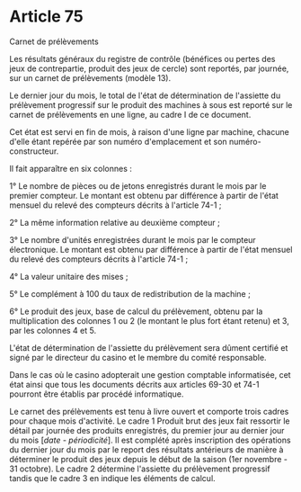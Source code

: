# Article 75

Carnet de prélèvements

Les résultats généraux du registre de contrôle (bénéfices ou pertes des jeux de contrepartie, produit des jeux de cercle) sont reportés, par journée, sur un carnet de prélèvements (modèle 13).

Le dernier jour du mois, le total de l'état de détermination de l'assiette du prélèvement progressif sur le produit des machines à sous est reporté sur le carnet de prélèvements en une ligne, au cadre I de ce document.

Cet état est servi en fin de mois, à raison d'une ligne par machine, chacune d'elle étant repérée par son numéro d'emplacement et son numéro-constructeur.

Il fait apparaître en six colonnes :

1° Le nombre de pièces ou de jetons enregistrés durant le mois par le premier compteur. Le montant est obtenu par différence à partir de l'état mensuel du relevé des compteurs décrits à l'article 74-1 ;

2° La même information relative au deuxième compteur ;

3° Le nombre d'unités enregistrées durant le mois par le compteur électronique. Le montant est obtenu par différence à partir de l'état mensuel du relevé des compteurs décrits à l'article 74-1 ;

4° La valeur unitaire des mises ;

5° Le complément à 100 du taux de redistribution de la machine ;

6° Le produit des jeux, base de calcul du prélèvement, obtenu par la multiplication des colonnes 1 ou 2 (le montant le plus fort étant retenu) et 3, par les colonnes 4 et 5.

L'état de détermination de l'assiette du prélèvement sera dûment certifié et signé par le directeur du casino et le membre du comité responsable.

Dans le cas où le casino adopterait une gestion comptable informatisée, cet état ainsi que tous les documents décrits aux articles 69-30 et 74-1 pourront être établis par procédé informatique.

Le carnet des prélèvements est tenu à livre ouvert et comporte trois cadres pour chaque mois d'activité. Le cadre 1 Produit brut des jeux fait ressortir le détail par journée des produits enregistrés, du premier jour au dernier jour du mois [*date - périodicité*]. Il est complété après inscription des opérations du dernier jour du mois par le report des résultats antérieurs de manière à déterminer le produit des jeux depuis le début de la saison (1er novembre - 31 octobre). Le cadre 2 détermine l'assiette du prélèvement progressif tandis que le cadre 3 en indique les éléments de calcul.
